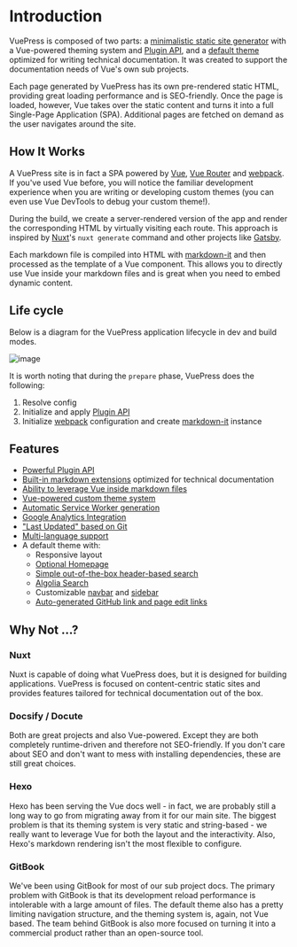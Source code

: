 # Introduction

<Bit/>

VuePress is composed of two parts: a [minimalistic static site generator](https://github.com/vuejs/vuepress/tree/master/packages/%40vuepress/core) with a Vue-powered theming system and [Plugin API](../plugin/README.md), and a [default theme](../default-theme-config/README.md) optimized for writing technical documentation. It was created to support the documentation needs of Vue's own sub projects.

Each page generated by VuePress has its own pre-rendered static HTML, providing great loading performance and is SEO-friendly. Once the page is loaded, however, Vue takes over the static content and turns it into a full Single-Page Application (SPA). Additional pages are fetched on demand as the user navigates around the site.

## How It Works

A VuePress site is in fact a SPA powered by [Vue](http://vuejs.org/), [Vue Router](https://github.com/vuejs/vue-router) and [webpack](http://webpack.js.org/). If you've used Vue before, you will notice the familiar development experience when you are writing or developing custom themes (you can even use Vue DevTools to debug your custom theme!).

During the build, we create a server-rendered version of the app and render the corresponding HTML by virtually visiting each route. This approach is inspired by [Nuxt](https://nuxtjs.org/)'s `nuxt generate` command and other projects like [Gatsby](https://www.gatsbyjs.org/).

Each markdown file is compiled into HTML with [markdown-it](https://github.com/markdown-it/markdown-it) and then processed as the template of a Vue component. This allows you to directly use Vue inside your markdown files and is great when you need to embed dynamic content.

## Life cycle

Below is a diagram for the VuePress application lifecycle in dev and build modes.

![image](/plugin.png)

It is worth noting that during the `prepare` phase, VuePress does the following:

1. Resolve config
2. Initialize and apply [Plugin API](../plugin/README.md)
3. Initialize [webpack](http://webpack.js.org/) configuration and create [markdown-it](https://github.com/markdown-it/markdown-it) instance

## Features

- [Powerful Plugin API](../plugin/README.md)
- [Built-in markdown extensions](markdown.md) optimized for technical documentation
- [Ability to leverage Vue inside markdown files](using-vue.md)
- [Vue-powered custom theme system](custom-themes.md)
- [Automatic Service Worker generation](../config/README.md#serviceworker)
- [Google Analytics Integration](../config/README.md#ga)
- ["Last Updated" based on Git](../default-theme-config/README.md#last-updated)
- [Multi-language support](i18n.md)
- A default theme with:
  - Responsive layout
  - [Optional Homepage](../default-theme-config/README.md#homepage)
  - [Simple out-of-the-box header-based search](../default-theme-config/README.md#built-in-search)
  - [Algolia Search](../default-theme-config/README.md#algolia-search)
  - Customizable [navbar](../default-theme-config/README.md#navbar) and [sidebar](../default-theme-config/README.md#sidebar)
  - [Auto-generated GitHub link and page edit links](../default-theme-config/README.md#git-repo-and-edit-links)

## Why Not ...?

### Nuxt

Nuxt is capable of doing what VuePress does, but it is designed for building applications. VuePress is focused on content-centric static sites and provides features tailored for technical documentation out of the box.

### Docsify / Docute

Both are great projects and also Vue-powered. Except they are both completely runtime-driven and therefore not SEO-friendly. If you don't care about SEO and don't want to mess with installing dependencies, these are still great choices.

### Hexo

Hexo has been serving the Vue docs well - in fact, we are probably still a long way to go from migrating away from it for our main site. The biggest problem is that its theming system is very static and string-based - we really want to leverage Vue for both the layout and the interactivity. Also, Hexo's markdown rendering isn't the most flexible to configure.

### GitBook

We've been using GitBook for most of our sub project docs. The primary problem with GitBook is that its development reload performance is intolerable with a large amount of files. The default theme also has a pretty limiting navigation structure, and the theming system is, again, not Vue based. The team behind GitBook is also more focused on turning it into a commercial product rather than an open-source tool.
